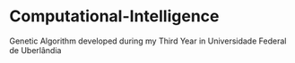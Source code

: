 # Computational-Intelligence
Genetic Algorithm developed during my Third Year in Universidade Federal de Uberlândia
